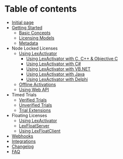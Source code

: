 # Table of contents

* [Initial page](README.md)
* [Getting Started](getting-started/README.md)
  * [Basic Concepts](getting-started/basic-concepts.md)
  * [Licensing Models](getting-started/untitled.md)
  * [Metadata](getting-started/metadata.md)
* Node Locked Licenses
  * [Using LexActivator](node-locked-licenses/using-lexactivator/README.md)
    * [Using LexActivator with C, C++ & Objective C](node-locked-licenses/using-lexactivator/using-lexactivator-with-c-c++-and-objective-c.md)
    * [Using LexActivator with C\#](node-locked-licenses/using-lexactivator/using-lexactivator-with-c.md)
    * [Using LexActivator with VB.NET](node-locked-licenses/using-lexactivator/using-lexactivator-with-vb.net.md)
    * [Using LexActivator with Java](node-locked-licenses/using-lexactivator/using-lexactivator-with-java.md)
    * [Using LexActivator with Delphi](node-locked-licenses/using-lexactivator/using-lexactivator-with-delphi.md)
  * [Offline Activations](node-locked-licenses/offline-activations.md)
  * [Using Web API](node-locked-licenses/using-web-api.md)
* Timed Trials
  * [Verified Trials](timed-trials/verified-trials.md)
  * [Unverified Trials](timed-trials/unverified-trials.md)
  * [Trial Extensions](timed-trials/trial-extensions.md)
* Floating Licenses
  * [Using LexActivator](floating-licenses/using-lexactivator.md)
  * [LexFloatServer](floating-licenses/lexfloatserver.md)
  * [Using LexFloatClient](floating-licenses/using-lexfloatclient.md)
* [Webhooks](webhooks.md)
* [Integrations](integrations.md)
* [Changelog](changelog.md)
* [FAQ](faq.md)

